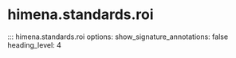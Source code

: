# himena.standards.roi

::: himena.standards.roi
    options:
        show_signature_annotations: false
        heading_level: 4

